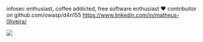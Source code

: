 
infosec enthusiast, coffee addicted, free software enthusiast :heart: 
contribuitor on github.com/owasp/d4n155
https://www.linkedin.com/in/matheus-0liveira/


![](https://media2.giphy.com/media/20JY76TfKAhR20SfJu/giphy.gif)
